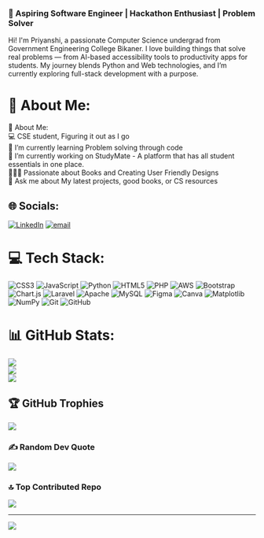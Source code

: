 <h3><b>🚀 Aspiring Software Engineer | Hackathon Enthusiast | Problem Solver</b></h3>

<p>Hi! I'm Priyanshi, a passionate Computer Science undergrad from Government Engineering College Bikaner. I love building things that solve real problems — from AI-based accessibility tools to productivity apps for students. My journey blends Python and Web technologies, and I’m currently exploring full-stack development with a purpose.</p>

# 💫 About Me:
💫 About Me:<br>💻 CSE student, Figuring it out as I go<br>🌱 I’m currently learning Problem solving through code<br>🔭 I’m currently working on StudyMate - A platform that has all student essentials in one place.<br>🦹🏻‍♀️ Passionate about Books and Creating User Friendly Designs<br>💬 Ask me about My latest projects, good books, or CS resources

## 🌐 Socials:
[![LinkedIn](https://img.shields.io/badge/LinkedIn-%230077B5.svg?logo=linkedin&logoColor=white)](https://linkedin.com/in/www.linkedin.com/in/priyanshi-rathore-11b072217) [![email](https://img.shields.io/badge/Email-D14836?logo=gmail&logoColor=white)](mailto:priyanshirathore57@gmail.com) 

# 💻 Tech Stack:
![CSS3](https://img.shields.io/badge/css3-%231572B6.svg?style=for-the-badge&logo=css3&logoColor=white) ![JavaScript](https://img.shields.io/badge/javascript-%23323330.svg?style=for-the-badge&logo=javascript&logoColor=%23F7DF1E) ![Python](https://img.shields.io/badge/python-3670A0?style=for-the-badge&logo=python&logoColor=ffdd54) ![HTML5](https://img.shields.io/badge/html5-%23E34F26.svg?style=for-the-badge&logo=html5&logoColor=white) ![PHP](https://img.shields.io/badge/php-%23777BB4.svg?style=for-the-badge&logo=php&logoColor=white) ![AWS](https://img.shields.io/badge/AWS-%23FF9900.svg?style=for-the-badge&logo=amazon-aws&logoColor=white) ![Bootstrap](https://img.shields.io/badge/bootstrap-%238511FA.svg?style=for-the-badge&logo=bootstrap&logoColor=white) ![Chart.js](https://img.shields.io/badge/chart.js-F5788D.svg?style=for-the-badge&logo=chart.js&logoColor=white) ![Laravel](https://img.shields.io/badge/laravel-%23FF2D20.svg?style=for-the-badge&logo=laravel&logoColor=white) ![Apache](https://img.shields.io/badge/apache-%23D42029.svg?style=for-the-badge&logo=apache&logoColor=white) ![MySQL](https://img.shields.io/badge/mysql-4479A1.svg?style=for-the-badge&logo=mysql&logoColor=white) ![Figma](https://img.shields.io/badge/figma-%23F24E1E.svg?style=for-the-badge&logo=figma&logoColor=white) ![Canva](https://img.shields.io/badge/Canva-%2300C4CC.svg?style=for-the-badge&logo=Canva&logoColor=white) ![Matplotlib](https://img.shields.io/badge/Matplotlib-%23ffffff.svg?style=for-the-badge&logo=Matplotlib&logoColor=black) ![NumPy](https://img.shields.io/badge/numpy-%23013243.svg?style=for-the-badge&logo=numpy&logoColor=white) ![Git](https://img.shields.io/badge/git-%23F05033.svg?style=for-the-badge&logo=git&logoColor=white) ![GitHub](https://img.shields.io/badge/github-%23121011.svg?style=for-the-badge&logo=github&logoColor=white)
# 📊 GitHub Stats:
![](https://github-readme-stats.vercel.app/api?username=priyanshiii7&theme=dark&hide_border=false&include_all_commits=true&count_private=false)<br/>
![](https://nirzak-streak-stats.vercel.app/?user=priyanshiii7&theme=dark&hide_border=false)<br/>
![](https://github-readme-stats.vercel.app/api/top-langs/?username=priyanshiii7&theme=dark&hide_border=false&include_all_commits=true&count_private=false&layout=compact)

## 🏆 GitHub Trophies
![](https://github-profile-trophy.vercel.app/?username=priyanshiii7&theme=radical&no-frame=false&no-bg=false&margin-w=4)

### ✍️ Random Dev Quote
![](https://quotes-github-readme.vercel.app/api?type=horizontal&theme=radical)

### 🔝 Top Contributed Repo
![](https://github-contributor-stats.vercel.app/api?username=priyanshiii7&limit=5&theme=dark&combine_all_yearly_contributions=true)

---
[![](https://visitcount.itsvg.in/api?id=priyanshiii7&icon=0&color=0)](https://visitcount.itsvg.in)

<!-- Proudly created with GPRM ( https://gprm.itsvg.in ) -->

